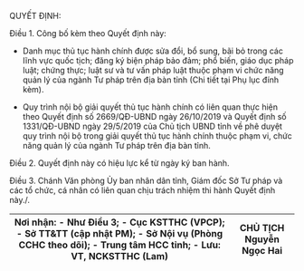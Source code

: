 QUYẾT ĐỊNH:

Điều 1. Công bố kèm theo Quyết định này:

- Danh mục thủ tục hành chính được sửa đổi, bổ sung, bãi bỏ trong các lĩnh vực quốc tịch; đăng ký biện pháp bảo đảm; phổ biến, giáo dục pháp luật; chứng thực; luật sư và tư vấn pháp luật thuộc phạm vi chức năng quản lý của ngành Tư pháp trên địa bàn tỉnh (Chi tiết tại Phụ lục đính kèm).

- Quy trình nội bộ giải quyết thủ tục hành chính có liên quan thực hiện theo Quyết định số 2669/QĐ-UBND ngày 26/10/2019 và Quyết định số 1331/QĐ-UBND ngày 29/5/2019 của Chủ tịch UBND tỉnh về phê duyệt quy trình nội bộ trong giải quyết thủ tục hành chính thuộc phạm vi, chức năng quản lý của ngành Tư pháp trên địa bàn tỉnh.

Điều 2. Quyết định này có hiệu lực kể từ ngày ký ban hành.

Điều 3. Chánh Văn phòng Ủy ban nhân dân tỉnh, Giám đốc Sở Tư pháp và các tổ chức, cá nhân có liên quan chịu trách nhiệm thi hành Quyết định này./.

| Nơi nhận: - Như Điều 3; - Cục KSTTHC (VPCP); - Sở TT&TT (cập nhật PM); - Sở Nội vụ (Phòng CCHC theo dõi); - Trung tâm HCC tỉnh; - Lưu: VT, NCKSTTHC (Lam) | CHỦ TỊCH Nguyễn Ngọc Hai |
|---|---|